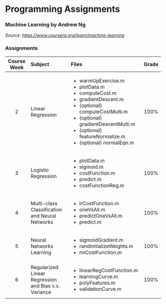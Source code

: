 # Programming Assignments

### Machine Learning by Andrew Ng
*Source: https://www.coursera.org/learn/machine-learning*

### Assignments

| Course Week        | Subject           | Files  | Grade |
|:-------------:|:-------------|:-----|:-----:|
|2|Linear Regression|<ul><li>warmUpExercise.m</li><li>plotData.m</li><li>computeCost.m</li><li>gradientDescent.m</li><li>(optional) computeCostMulti.m</li><li>(optional) gradientDescentMulti.m</li><li>(optional) featureNormalize.m</li><li>(optional) normalEqn.m</li></ul>| 100%|
|3|Logistic Regression|<ul><li>plotData.m</li><li>sigmoid.m</li><li>costFunction.m</li><li>predict.m</li><li>costFunctionReg.m</li></ul>|100%|
|4|Multi-class Classification and Neural Networks|<ul><li>lrCostFunction.m</li><li>oneVsAll.m</li><li>predictOneVsAll.m</li><li>predict.m</li></ul>|100%|
|5|Neural Networks Learning|<ul><li>sigmoidGradient.m</li><li>randInitializeWeights.m</li><li>nnCostFunction.m</li></ul>|100%|
|6|Regularized Linear Regression and Bias v.s. Variance|<ul><li>linearRegCostFunction.m</li><li>learningCurve.m</li><li>polyFeatures.m</li><li>validationCurve.m</li></ul>|100%|
